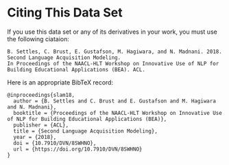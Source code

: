 # Citing This Data Set

If you use this data set or any of its derivatives in your work, you must use the following ciataion:

    B. Settles, C. Brust, E. Gustafson, M. Hagiwara, and N. Madnani. 2018.
    Second Language Acquisition Modeling.
    In Proceedings of the NAACL-HLT Workshop on Innovative Use of NLP for Building Educational Applications (BEA). ACL.

Here is an appropriate BibTeX record:

```
@inproceedings{slam18,
  author = {B. Settles and C. Brust and E. Gustafson and M. Hagiwara and N. Madnani},
  booktitle = {Proceedings of the NAACL-HLT Workshop on Innovative Use of NLP for Building Educational Applications (BEA)},
  publisher = {ACL},
  title = {Second Language Acquisition Modeling},
  year = {2018},
  doi = {10.7910/DVN/8SWHNO},
  url = {https://doi.org/10.7910/DVN/8SWHNO}
}
```